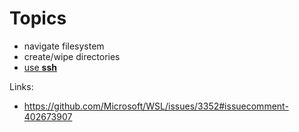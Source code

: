 Topics
======

- navigate filesystem
- create/wipe directories
- [use **ssh**](https://semaphoreci.com/community/tutorials/getting-started-with-ssh)

Links:

- https://github.com/Microsoft/WSL/issues/3352#issuecomment-402673907


